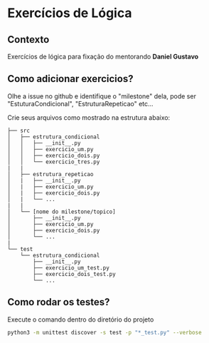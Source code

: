 # Exercícios de Lógica
## Contexto
Exercícios de lógica para fixação do mentorando **Daniel Gustavo**

## Como adicionar exercicios?
Olhe a issue no github e identifique o "milestone" dela, pode ser "EstuturaCondicional", "EstruturaRepeticao" etc...

Crie seus arquivos como mostrado na estrutura abaixo:

```
├── src
│   ├── estrutura_condicional
│   │   ├── __init__.py
│   │   ├── exercicio_um.py
│   │   ├── exercicio_dois.py
│   │   └── exercicio_tres.py
|   |
│   ├── estrutura_repeticao
│   |   ├── __init__.py
│   |   ├── exercicio_um.py
│   |   ├── exercicio_dois.py
│   |   └── ...
|   |
│   └── [nome do milestone/topico]
│       ├── __init__.py
│       ├── exercicio_um.py
│       ├── exercicio_dois.py
│       └── ...
|
└── test
    └── estrutura_condicional
        ├── __init__.py
        ├── exercicio_um_test.py
        ├── exercicio_dois_test.py
        └── ...
```

## Como rodar os testes?
Execute o comando dentro do diretório do projeto

```sh
python3 -m unittest discover -s test -p "*_test.py" --verbose
```
